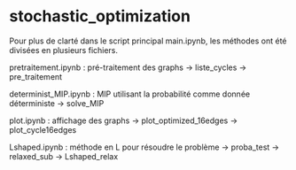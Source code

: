 # stochastic_optimization

Pour plus de clarté dans le script principal main.ipynb, les méthodes ont été divisées en plusieurs fichiers.


pretraitement.ipynb : pré-traitement des graphs
    -> liste_cycles
    -> pre_traitement

determinist_MIP.ipynb : MIP utilisant la probabilité comme donnée déterministe
    -> solve_MIP

plot.ipynb : affichage des graphs
    -> plot_optimized_16edges
    -> plot_cycle16edges

Lshaped.ipynb : méthode en L pour résoudre le problème
    -> proba_test
    -> relaxed_sub
    -> Lshaped_relax
